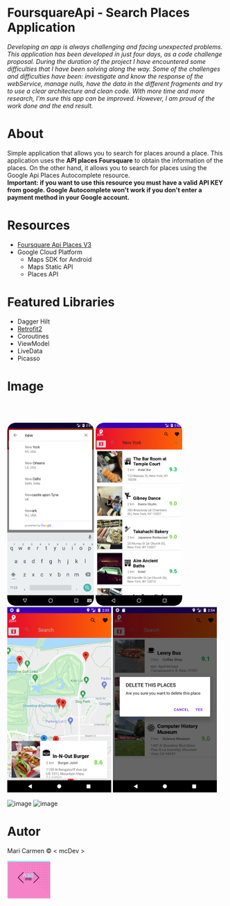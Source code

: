 # FoursquareApi - Search Places Application
*Developing an app is always challenging and facing unexpected problems. This application has been developed in just four days, as a code challenge proposal. During the duration of the project I have encountered some difficulties that I have been solving along the way.
Some of the challenges and difficulties have been: investigate and know the response of the webService, manage nulls, have the data in the different fragments and try to use a clear architecture and clean code.
With more time and more research, I'm sure this app can be improved. However, I am proud of the work done and the end result.*


# About
Simple application that allows you to search for places around a place. This application uses the  **API places Foursquare** to obtain the information of the places.
On the other hand, it allows you to search for places using the Google Api Places Autocomplete resource. <br>
<b>Important: if you want to use this resource you must have a valid API KEY from google. 
  Google Autocomplete won't work if you don't enter a payment method in your Google account.</b>
  
  # Resources
  
  * [Foursquare Api Places V3]( https://developer.foursquare.com/reference/place-search)
  * Google Cloud Platform
    * Maps SDK for Android
    * Maps Static API 
    * Places API 


# Featured Libraries 

* Dagger Hilt
* [Retrofit2](  https://square.github.io/retrofit/)
* Coroutines
* ViewModel
* LiveData
* Picasso

# Image

<br></br>

<img src="https://github.com/MariCarmen1991/FoursquareApi/blob/main/images/place2.png" width="200"/> <img src="https://github.com/MariCarmen1991/FoursquareApi/blob/main/images/place3.png" width="200"/> <img src="https://github.com/MariCarmen1991/FoursquareApi/blob/main/images/place4.png" width="240"/> <img src="https://github.com/MariCarmen1991/FoursquareApi/blob/main/images/place5.png" width="240"/> 


![image](https://media.giphy.com/media/pVO7DXxSnco0tPD5d6/giphy.gif)    ![image](https://media.giphy.com/media/2iJmKlgMGZKa66sSSB/giphy.gif)


# Autor
Mari Carmen © < mcDev >

<div align="left"><img width="100px" src="https://github.com/MariCarmen1991/Assets/blob/master/app/src/main/res/drawable/mcImage1.png"/ style="transform:rotate(180deg);" >  </div>




  
  
